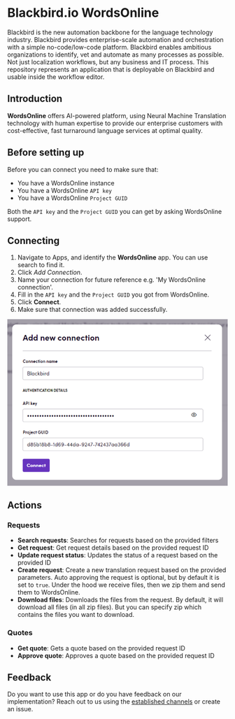 # Blackbird.io WordsOnline

Blackbird is the new automation backbone for the language technology industry. Blackbird provides enterprise-scale automation and orchestration with a simple no-code/low-code platform. Blackbird enables ambitious organizations to identify, vet and automate as many processes as possible. Not just localization workflows, but any business and IT process. This repository represents an application that is deployable on Blackbird and usable inside the workflow editor.

## Introduction

<!-- begin docs -->

**WordsOnline** offers AI-powered platform, using Neural Machine Translation technology with human expertise to provide our enterprise customers with cost-effective, fast turnaround language services at optimal quality.

## Before setting up

Before you can connect you need to make sure that:

- You have a WordsOnline instance 
- You have a WordsOnline `API key`
- You have a WordsOnline `Project GUID`

Both the `API key` and the `Project GUID` you can get by asking WordsOnline support.

## Connecting

1. Navigate to Apps, and identify the **WordsOnline** app. You can use search to find it.
2. Click _Add Connection_.
3. Name your connection for future reference e.g. 'My WordsOnline connection'.
4. Fill in the `API key` and the `Project GUID` you got from WordsOnline.
5. Click **Connect**.
6. Make sure that connection was added successfully.

![connection](/image/README/connection.png)

## Actions

### Requests 
- **Search requests**: Searches for requests based on the provided filters
- **Get request**: Get request details based on the provided request ID
- **Update request status**: Updates the status of a request based on the provided ID
- **Create request**: Create a new translation request based on the provided parameters. Auto approving the request is optional, but by default it is set to `true`. Under the hood we receive files, then we zip them and send them to WordsOnline.
- **Download files**: Downloads the files from the request. By default, it will download all files (in all zip files). But you can specify zip which contains the files you want to download.

### Quotes
- **Get quote**: Gets a quote based on the provided request ID
- **Approve quote**: Approves a quote based on the provided request ID

## Feedback

Do you want to use this app or do you have feedback on our implementation? Reach out to us using the [established channels](https://www.blackbird.io/) or create an issue.

<!-- end docs -->